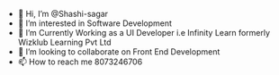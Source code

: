 - 👋 Hi, I’m @Shashi-sagar
- 👀 I’m interested in Software Development
- 🌱 I’m Currently Working as a UI Developer i.e Infinity Learn formerly Wizklub Learning Pvt Ltd
- 💞️ I’m looking to collaborate on Front End Development
- 📫 How to reach me 8073246706 

<!---
Shashi-sagar/Shashi-sagar is a ✨ special ✨ repository because its `README.md` (this file) appears on your GitHub profile.
You can click the Preview link to take a look at your changes.
--->
